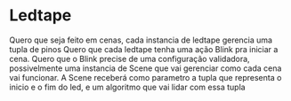 # Ledtape

Quero que seja feito em cenas, cada instancia de ledtape gerencia uma tupla de pinos
Quero que cada ledtape tenha uma ação Blink pra iniciar a cena.
Quero que o Blink precise de uma configuração validadora, possivelmente uma instancia de Scene que vai gerenciar como cada cena vai funcionar.
A Scene receberá como parametro a tupla que representa o inicio e o fim do led, e um algoritmo que vai lidar com essa tupla
